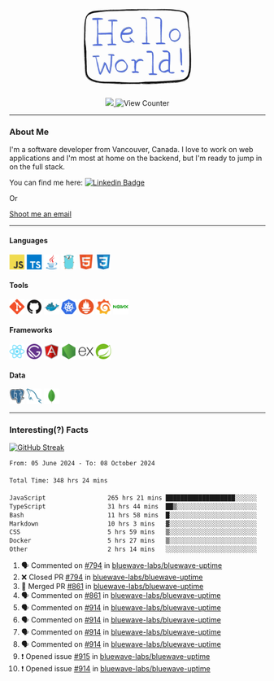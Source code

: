 <div align="center">
    <img src="./img/hello_world.webp" height="200px" width="">
    <div>
        <a href="https://www.linkedin.com/in/ajhollid">
            <img src="https://img.shields.io/badge/LinkedIn-blue"/>
        </a>
        <img src="https://komarev.com/ghpvc/?username=ajhollid&color=yellow" alt="View Counter">
    </div>
</div>

---

### About Me

I'm a software developer from Vancouver, Canada. I love to work on web applications and I'm most at home on the backend, but I'm ready to jump in on the full stack.

You can find me here: [![Linkedin Badge](https://img.shields.io/badge/-ajhollid-blue?style=flat&logo=Linkedin&logoColor=white)](https://www.linkedin.com/in/ajhollid)

Or

[Shoot me an email](mailto:ajhollid@gmail.com)

---

#### Languages

<div>
    <img src="./img/devicons/javascript-original.svg" width=30 height=30 alt="JavaScript">
    <img src="/img/devicons/typescript-original.svg" width=30 height=30 alt="TypeScript">
    <img src="./img/devicons/java-original.svg" width=30 height=30 alt="Java">
    <img src="./img/devicons/go-original.svg" width=30 height=30 alt="Golang">
    <img src="./img/devicons/html5-original.svg" width=30 height=30 alt="HTML 5">
    <img src="./img/devicons/css3-original.svg" width=30 height=30 alt="CSS 3">
</div>

#### Tools

<div>
    <img src="./img/devicons/git-original.svg" width=30 height=30 alt="Git">
    <img src="./img/devicons/github-original.svg" width=30 height=30 alt="Github">
    <img src="./img/devicons/docker-original.svg" width=30 
    height=30 alt="Docker">
    <img src="./img/devicons/kubernetes-original.svg" width=30 height=30 alt="K8">
    <img src="./img/devicons/prometheus-original.svg" width=30 height=30 alt="Prometheus">
    <img src="./img/devicons/grafana-original.svg" width=30 height=30 alt="Grafana">
    <img src="./img/devicons/nginx-original.svg" width=30 height=30 alt="Nginx">
</div>

#### Frameworks

<div>
    <img src="./img/devicons/react-original.svg" width=30 height=30 alt="React">
    <img src="./img/devicons/gatsby-original.svg" width=30 height=30 alt="Gatsby">
    <img src="./img/devicons/angularjs-original.svg" width=30 height=30 alt="AngularJS">
    <img src="./img/devicons/nodejs-original.svg" width=30 height=30 alt="NodeJS">
    <img src="./img/devicons/express-original.svg" width=30 height=30 alt="Express">
    <img src="./img/devicons/spring-original.svg" width=30 height=30 alt="Spring">
</div>

#### Data

<div>
    <img src="./img/devicons/postgresql-original.svg" width=30 height=30 alt="Postgresql">
    <img src="./img/devicons/mysql-original.svg" width=30 height=30 alt="Mysql">
    <img src="./img/devicons/mongodb-original.svg" width=30 height=30 alt="MongoDB">
</div>

---

### Interesting(?) Facts

[![GitHub Streak](http://github-readme-streak-stats.herokuapp.com?user=ajhollid)](https://git.io/streak-stats)

 <!--START_SECTION:waka-->

```txt
From: 05 June 2024 - To: 08 October 2024

Total Time: 348 hrs 24 mins

JavaScript                 265 hrs 21 mins ███████████████████░░░░░░   75.68 %
TypeScript                 31 hrs 44 mins  ██▒░░░░░░░░░░░░░░░░░░░░░░   09.05 %
Bash                       11 hrs 58 mins  █░░░░░░░░░░░░░░░░░░░░░░░░   03.42 %
Markdown                   10 hrs 3 mins   ▓░░░░░░░░░░░░░░░░░░░░░░░░   02.87 %
CSS                        5 hrs 59 mins   ▒░░░░░░░░░░░░░░░░░░░░░░░░   01.71 %
Docker                     5 hrs 27 mins   ▒░░░░░░░░░░░░░░░░░░░░░░░░   01.56 %
Other                      2 hrs 14 mins   ░░░░░░░░░░░░░░░░░░░░░░░░░   00.64 %
```

<!--END_SECTION:waka-->


<!--START_SECTION:activity-->
1. 🗣 Commented on [#794](https://github.com/bluewave-labs/bluewave-uptime/pull/794#issuecomment-2403595914) in [bluewave-labs/bluewave-uptime](https://github.com/bluewave-labs/bluewave-uptime)
2. ❌ Closed PR [#794](https://github.com/bluewave-labs/bluewave-uptime/pull/794) in [bluewave-labs/bluewave-uptime](https://github.com/bluewave-labs/bluewave-uptime)
3. 🎉 Merged PR [#861](https://github.com/bluewave-labs/bluewave-uptime/pull/861) in [bluewave-labs/bluewave-uptime](https://github.com/bluewave-labs/bluewave-uptime)
4. 🗣 Commented on [#861](https://github.com/bluewave-labs/bluewave-uptime/pull/861#issuecomment-2403589487) in [bluewave-labs/bluewave-uptime](https://github.com/bluewave-labs/bluewave-uptime)
5. 🗣 Commented on [#914](https://github.com/bluewave-labs/bluewave-uptime/issues/914#issuecomment-2401003132) in [bluewave-labs/bluewave-uptime](https://github.com/bluewave-labs/bluewave-uptime)
6. 🗣 Commented on [#914](https://github.com/bluewave-labs/bluewave-uptime/issues/914#issuecomment-2398784402) in [bluewave-labs/bluewave-uptime](https://github.com/bluewave-labs/bluewave-uptime)
7. 🗣 Commented on [#914](https://github.com/bluewave-labs/bluewave-uptime/issues/914#issuecomment-2398782717) in [bluewave-labs/bluewave-uptime](https://github.com/bluewave-labs/bluewave-uptime)
8. 🗣 Commented on [#914](https://github.com/bluewave-labs/bluewave-uptime/issues/914#issuecomment-2398782350) in [bluewave-labs/bluewave-uptime](https://github.com/bluewave-labs/bluewave-uptime)
9. ❗ Opened issue [#915](https://github.com/bluewave-labs/bluewave-uptime/issues/915) in [bluewave-labs/bluewave-uptime](https://github.com/bluewave-labs/bluewave-uptime)
10. ❗ Opened issue [#914](https://github.com/bluewave-labs/bluewave-uptime/issues/914) in [bluewave-labs/bluewave-uptime](https://github.com/bluewave-labs/bluewave-uptime)
<!--END_SECTION:activity-->

